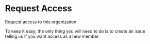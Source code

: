 # Request Access

Request access to this organization.

To keep it easy, the only thing you will need to do is to create an issue telling us if you want access as a new member.

